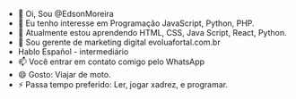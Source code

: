 - 👋 Oi, Sou @EdsonMoreira
- 👀 Eu tenho interesse em Programação JavaScript, Python, PHP.
- 🌱 Atualmente estou aprendendo HTML, CSS, Java Script, React, Python.
- 💞️ Sou gerente de marketing digital evoluafortal.com.br
- Hablo Español - intermediário 
- 📫 Você entrar em contato comigo pelo WhatsApp 
- 😄 Gosto: Viajar de moto. 
- ⚡ Passa tempo preferido: Ler, jogar xadrez, e programar. 

<!---
EdsonMoreiraAds/EdsonMoreiraAds is a ✨ special ✨ repository because its `README.md` (this file) appears on your GitHub profile.
You can click the Preview link to take a look at your changes.
--->
